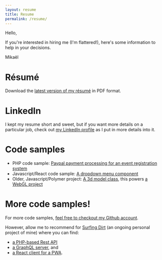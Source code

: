 ```yaml
---
layout: resume
title: Resume
permalink: /resume/
---
```


Hello,

If you're interested in hiring me (I'm flattered!), here's some information to help in your decisions.

Mikaël

# Résumé

Download the [latest version of my résumé](../documents/mikaelgramont-resume.pdf) in PDF format.

# LinkedIn

I kept my resume short and sweet, but if you want more details on a particular job, check out
[my LinkedIn profile](https://www.linkedin.com/in/mikaelgramont) as I put in more details into it.

# Code samples

* PHP code sample: [Paypal payment processing for an event registration system](https://github.com/mikaelgramont/IMA/blob/master/pages/wfc/paypal-transaction-complete.php)
* Javascript/React code sample: [A dropdown menu component](https://github.com/surfingdirt/web/blob/master/src/components/Widgets/Menu/Menu.jsx)
* Older, Javascript/Polymer project: [A 3d model class](https://github.com/mikaelgramont/drawmeakicker/blob/master/public/models/parts/side.js), this powers [a WebGL project](https://drawmeakicker.com/?id=1)

# More code samples!

For more code samples, [feel free to checkout my Github account](https://github.com/mikaelgramont).

However, allow me to recommend for [Surfing Dirt](https://beta.surfingdirt.com) (an ongoing personal project of mine) where you can find:
* [a PHP-based Rest API](https://github.com/surfingdirt/rest-api)
* [a GraphQL server](https://github.com/surfingdirt/graphql), and
* [a React client for a PWA](https://github.com/surfingdirt/web).